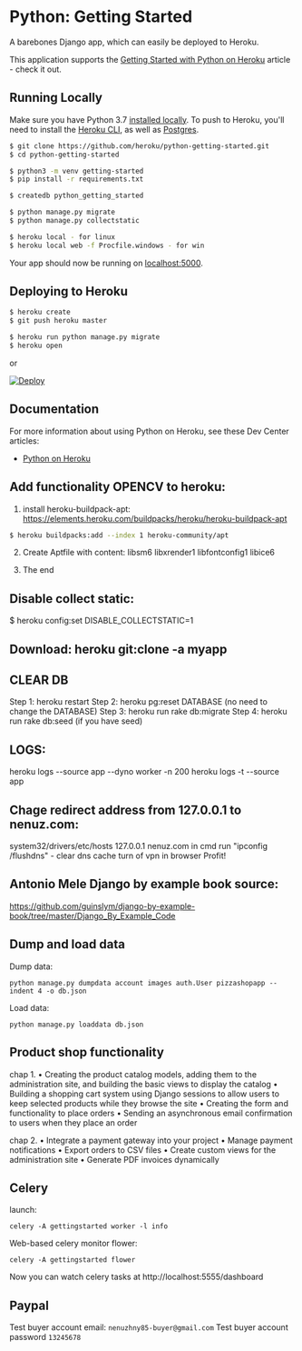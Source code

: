 # Python: Getting Started

A barebones Django app, which can easily be deployed to Heroku.

This application supports the [Getting Started with Python on Heroku](https://devcenter.heroku.com/articles/getting-started-with-python) article - check it out.

## Running Locally

Make sure you have Python 3.7 [installed locally](http://install.python-guide.org). To push to Heroku, you'll need to install the [Heroku CLI](https://devcenter.heroku.com/articles/heroku-cli), as well as [Postgres](https://devcenter.heroku.com/articles/heroku-postgresql#local-setup).

```sh
$ git clone https://github.com/heroku/python-getting-started.git
$ cd python-getting-started

$ python3 -m venv getting-started
$ pip install -r requirements.txt

$ createdb python_getting_started

$ python manage.py migrate
$ python manage.py collectstatic

$ heroku local - for linux
$ heroku local web -f Procfile.windows - for win
```

Your app should now be running on [localhost:5000](http://localhost:5000/).

## Deploying to Heroku

```sh
$ heroku create
$ git push heroku master

$ heroku run python manage.py migrate
$ heroku open
```
or

[![Deploy](https://www.herokucdn.com/deploy/button.svg)](https://heroku.com/deploy)

## Documentation

For more information about using Python on Heroku, see these Dev Center articles:

- [Python on Heroku](https://devcenter.heroku.com/categories/python)


## Add functionality OPENCV to heroku:
1. install heroku-buildpack-apt:
https://elements.heroku.com/buildpacks/heroku/heroku-buildpack-apt

```sh
$ heroku buildpacks:add --index 1 heroku-community/apt
```
2. Create Aptfile with content:
libsm6
libxrender1
libfontconfig1
libice6

3. The end

## Disable collect static:
 $ heroku config:set DISABLE_COLLECTSTATIC=1


## Download: heroku git:clone -a myapp

## CLEAR DB
Step 1: heroku restart
Step 2: heroku pg:reset DATABASE (no need to change the DATABASE)
Step 3: heroku run rake db:migrate
Step 4: heroku run rake db:seed (if you have seed)

## LOGS:
heroku logs --source app --dyno worker -n 200
heroku logs -t --source app

## Chage redirect address from 127.0.0.1 to nenuz.com:
system32/drivers/etc/hosts
127.0.0.1 nenuz.com
in cmd run "ipconfig /flushdns" - clear dns cache
turn of vpn in browser
Profit!

## Antonio Mele Django by example book source:
https://github.com/guinslym/django-by-example-book/tree/master/Django_By_Example_Code

## Dump and load data
Dump data:
```
python manage.py dumpdata account images auth.User pizzashopapp --indent 4 -o db.json
```
Load data:
```
python manage.py loaddata db.json
```

## Product shop functionality
chap 1.
• Creating the product catalog models, adding them to the administration site,
and building the basic views to display the catalog
• Building a shopping cart system using Django sessions to allow users
to keep selected products while they browse the site
• Creating the form and functionality to place orders
• Sending an asynchronous email confirmation to users when they place
an order

chap 2.
• Integrate a payment gateway into your project
• Manage payment notifications
• Export orders to CSV files
• Create custom views for the administration site
• Generate PDF invoices dynamically

## Celery
launch:
```
celery -A gettingstarted worker -l info
```
Web-based celery monitor flower:
```
celery -A gettingstarted flower
```
Now you can watch celery tasks at 
http://localhost:5555/dashboard

## Paypal
Test buyer account email:
``nenuzhny85-buyer@gmail.com``
Test buyer account password
``13245678``
